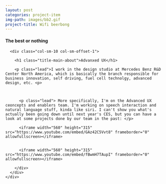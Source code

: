 ```yaml
---
layout: post
categories: project-item
img-path: images/bb2.gif
project-title: Wifi beerbong
---
```


<div class="container-fluid">
  <div class="row text-center">
   <div class="description"> 
    <div class="tagline"> 
      <h4 class="title-secondary">The best or nothing</h4>
    </div>
  </div>
</div>
</div>

<div class="container-fluid">
  <div class="description"> 
    <div class="row text-left ">

      <div class="col-sm-10 col-sm-offset-1">

        <h1 class="title-main-about">Advanxed UX</h1>

        <p class="lead">I work in the design studio at Mercedes Benz R&D Center North America, which is basically the branch responsible for business innovation, self driving, fuel cell technolgy, advanced design, etc. <p>



          <p class="lead"> More specifically, I'm on the Advanced UX ceoncepts and enablers team. I'm working on speech interaction and natural language stuff, kinda like siri. I can't show you what's actually been going down until next year's CES, but you can have a look at some projects done by our team in the past: </p>

          <iframe width="560" height="315" src="https://www.youtube.com/embed/GAz42C5Vvt8" frameborder="0" allowfullscreen></iframe>


          <iframe width="560" height="315" src="https://www.youtube.com/embed/fBwmH7TAupI" frameborder="0" allowfullscreen></iframe>

        </div>
      </div>
    </div>
  </div>